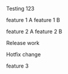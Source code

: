 Testing 123

feature 1 A
feature 1 B

feature 2 A
feature 2 B

Release work

Hotfix change

feature 3